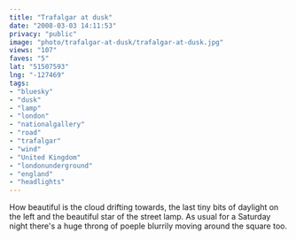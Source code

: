 ```yaml
---
title: "Trafalgar at dusk"
date: "2008-03-03 14:11:53"
privacy: "public"
image: "photo/trafalgar-at-dusk/trafalgar-at-dusk.jpg"
views: "107"
faves: "5"
lat: "51507593"
lng: "-127469"
tags:
- "bluesky"
- "dusk"
- "lamp"
- "london"
- "nationalgallery"
- "road"
- "trafalgar"
- "wind"
- "United Kingdom"
- "londonunderground"
- "england"
- "headlights"
---
```

How beautiful is the cloud drifting towards, the last tiny bits of daylight on the left and the beautiful star of the street lamp. As usual for a Saturday night there's a huge throng of poeple blurrily moving around the square too.
